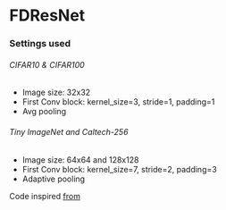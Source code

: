 # FDResNet

### Settings used

###### CIFAR10 & CIFAR100

- Image size: 32x32
- First Conv block: kernel_size=3, stride=1, padding=1
- Avg pooling

###### Tiny ImageNet and Caltech-256

- Image size: 64x64 and 128x128
- First Conv block: kernel_size=7, stride=2, padding=3
- Adaptive pooling

Code inspired [from](https://github.com/kuangliu/pytorch-cifar)
